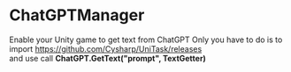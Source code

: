 # ChatGPTManager
Enable your Unity game to get text from ChatGPT
Only you have to do is to import https://github.com/Cysharp/UniTask/releases  
and use call <strong>ChatGPT.GetText("prompt", TextGetter)</strong>
